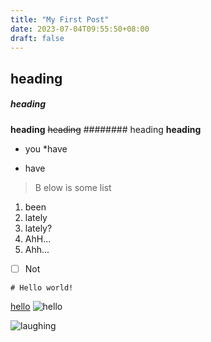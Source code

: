 ```yaml
---
title: "My First Post"
date: 2023-07-04T09:55:50+08:00
draft: false
---
```

## heading
##### heading
**heading**
~~heading~~
######## heading
__heading__
+ you
*have
* have
> B elow is some list
1. been
2. lately
2. lately?
3. AhH...
3. Ahh...

- [ ] Not
```
# Hello world!
```
[hello](https://media1.giphy.com/media/t4q7SWSH9UuqOEMVvh/giphy.webp)
![hello](https://media1.giphy.com/media/t4q7SWSH9UuqOEMVvh/giphy.webp)

![laughing](https://media1.giphy.com/media/VgzTJP05hrd9hfJhcZ/giphy.gif?cid=ecf05e47m6baj79b9cunl1qvvpfo4ne32plcpf9kvvrj4p3r&ep=v1_gifs_search&rid=giphy.gif&ct=g)




